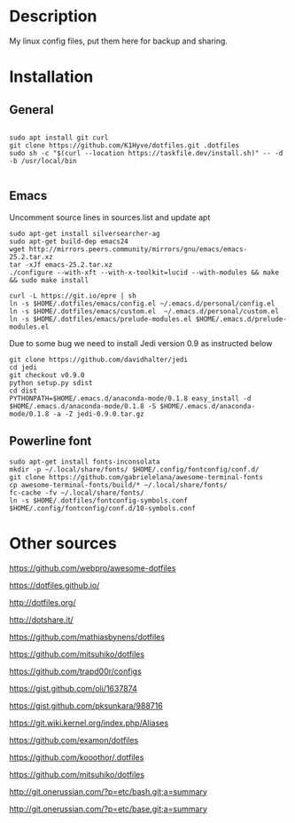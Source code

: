 # Description

My linux config files, put them here for backup and sharing.

# Installation

## General

```shell

sudo apt install git curl
git clone https://github.com/K1Hyve/dotfiles.git .dotfiles
sudo sh -c "$(curl --location https://taskfile.dev/install.sh)" -- -d -b /usr/local/bin


```

## Emacs

Uncomment source lines in sources.list and update apt

```shell
sudo apt-get install silversearcher-ag
sudo apt-get build-dep emacs24
wget http://mirrors.peers.community/mirrors/gnu/emacs/emacs-25.2.tar.xz
tar -xJf emacs-25.2.tar.xz
./configure --with-xft --with-x-toolkit=lucid --with-modules && make && sudo make install

curl -L https://git.io/epre | sh
ln -s $HOME/.dotfiles/emacs/config.el ~/.emacs.d/personal/config.el
ln -s $HOME/.dotfiles/emacs/custom.el  ~/.emacs.d/personal/custom.el
ln -s $HOME/.dotfiles/emacs/prelude-modules.el $HOME/.emacs.d/prelude-modules.el
```

Due to some bug we need to install Jedi version 0.9 as instructed below

```
git clone https://github.com/davidhalter/jedi
cd jedi
git checkout v0.9.0
python setup.py sdist
cd dist
PYTHONPATH=$HOME/.emacs.d/anaconda-mode/0.1.8 easy_install -d $HOME/.emacs.d/anaconda-mode/0.1.8 -S $HOME/.emacs.d/anaconda-mode/0.1.8 -a -Z jedi-0.9.0.tar.gz
```

## Powerline font

```shell
sudo apt-get install fonts-inconsolata
mkdir -p ~/.local/share/fonts/ $HOME/.config/fontconfig/conf.d/
git clone https://github.com/gabrielelana/awesome-terminal-fonts
cp awesome-terminal-fonts/build/* ~/.local/share/fonts/
fc-cache -fv ~/.local/share/fonts/
ln -s $HOME/.dotfiles/fontconfig-symbols.conf $HOME/.config/fontconfig/conf.d/10-symbols.conf
```

# Other sources

https://github.com/webpro/awesome-dotfiles

https://dotfiles.github.io/

http://dotfiles.org/

http://dotshare.it/

https://github.com/mathiasbynens/dotfiles

https://github.com/mitsuhiko/dotfiles

https://github.com/trapd00r/configs

https://gist.github.com/oli/1637874

https://gist.github.com/pksunkara/988716

https://git.wiki.kernel.org/index.php/Aliases

https://github.com/examon/dotfiles

https://github.com/kooothor/.dotfiles

https://github.com/mitsuhiko/dotfiles

http://git.onerussian.com/?p=etc/bash.git;a=summary

http://git.onerussian.com/?p=etc/base.git;a=summary
